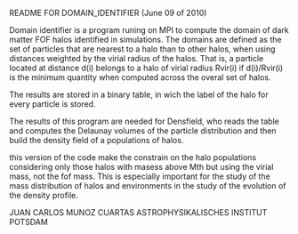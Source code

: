 README FOR DOMAIN_IDENTIFIER (June 09 of 2010)


Domain identifier is a program runing on MPI to compute the domain of
dark matter FOF halos identified in simulations. The domains are
defined as the set of particles that are nearest to a halo than to
other halos, when using distances weighted by the virial radius of the
halos. That is, a particle located at distance d(i) belongs to a halo
of virial radius Rvir(i) if d(i)/Rvir(i) is the minimum quantity when
computed across the overal set of halos.

The results are stored in a binary table, in wich the label of the
halo for every particle is stored.

The results of this program are needed for Densfield, who reads the
table and computes the Delaunay volumes of the particle distribution
and then build the density field of a populations of halos.

this version of the code make the constrain on the halo populations
considering only those halos with masess above Mth but using the
virial mass, not the fof mass.  This is especially important for the
study of the mass distribution of halos and environments in the study
of the evolution of the density profile.

JUAN CARLOS MUNOZ CUARTAS
ASTROPHYSIKALISCHES INSTITUT POTSDAM